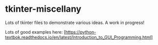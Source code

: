 # tkinter-miscellany
Lots of tkinter files to demonstrate various ideas. A work in progress!

Lots of good examples here: [https://python-textbok.readthedocs.io/en/latest/Introduction_to_GUI_Programming.html]
